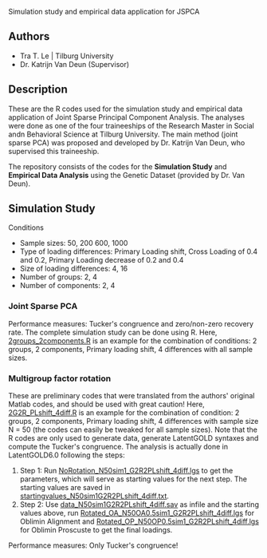 Simulation study and empirical data application for JSPCA

## Authors
- Tra T. Le | Tilburg University
- Dr. Katrijn Van Deun (Supervisor)

## Description
These are the R codes used for the simulation study and empirical data application of Joint Sparse Principal Component Analysis. The analyses were done as one of the four traineeships of the Research Master in Social andn Behavioral Science at Tilburg University. The main method (joint sparse PCA) was proposed and developed by Dr. Katrijn Van Deun, who supervised this traineeship. 

The repository consists of the codes for the **Simulation Study** and **Empirical Data Analysis** using the Genetic Dataset (provided by Dr. Van Deun). 

## Simulation Study
Conditions
- Sample sizes: 50, 200 600, 1000
- Type of loading differences: Primary Loading shift, Cross Loading of 0.4 and 0.2, Primary Loading decrease of 0.2 and 0.4
- Size of loading differences: 4, 16
- Number of groups: 2, 4
- Number of components: 2, 4
### Joint Sparse PCA 
Performance measures: Tucker's congruence and zero/non-zero recovery rate. The complete simulation study can be done using R. Here, [2groups_2components.R](2groups_2components.R) is an example for the combination of conditions: 2 groups, 2 components, Primary loading shift, 4 differences with all sample sizes. 

### Multigroup factor rotation
These are preliminary codes that were translated from the authors' original Matlab codes, and should be used with great caution! Here, [2G2R_PLshift_4diff.R](2G2R_PLshift.R) is an example for the combination of condition: 2 groups, 2 components, Primary loading shift, 4 differences with sample size N = 50 (the codes can easily be tweaked for all sample sizes). Note that the R codes are only used to generate data, generate LatentGOLD syntaxes and compute the Tucker's congruence. The analysis is actually done in LatentGOLD6.0 following the steps:
1. Step 1: Run [NoRotation_N50sim1_G2R2PLshift_4diff.lgs](NoRotation_N50sim1_G2R2PLshift_4diff.lgs) to get the parameters, which will serve as starting values for the next step. The starting values are saved in [startingvalues_N50sim1G2R2PLshift_4diff.txt](startingvalues_N50sim1G2R2PLshift_4diff.txt).
2. Step 2: Use [data_N50sim1G2R2PLshift_4diff.sav](data_N50sim1G2R2PLshift_4diff.sav) as infile and the starting values above, run [Rotated_OA_N50OA0.5sim1_G2R2PLshift_4diff.lgs](Rotated_OA_N50OA0.5sim1_G2R2PLshift_4diff.lgs) for Oblimin Alignment and [Rotated_OP_N50OP0.5sim1_G2R2PLshift_4diff.lgs](Rotated_OP_N50OP0.5sim1_G2R2PLshift_4diff.lgs) for Oblimin Proscuste to get the final loadings.

Performance measures: Only Tucker's congruence!
